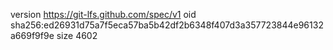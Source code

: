 version https://git-lfs.github.com/spec/v1
oid sha256:ed26931d75a7f5eca57ba5b42df2b6348f407d3a357723844e96132a669f9f9e
size 4602
